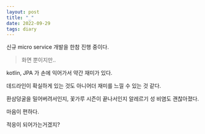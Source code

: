 ```yaml
---
layout: post
title: "_"
date: 2022-09-29
tags: diary
---
```


신규 micro service 개발을 한참 진행 중이다.

> 화면 뿐이지만..

kotlin, JPA 가 손에 익어가서 약간 재미가 있다.

데드라인이 확실하게 있는 것도 아니어더 재미를 느낄 수 있는 것 같다.

환삼덩굴을 밀어버려서인지, 꽃가루 시즌이 끝나서인지 알레르기 성 비염도 괜찮아졌다.

마음이 편하다.

적응이 되어가는거겠지?